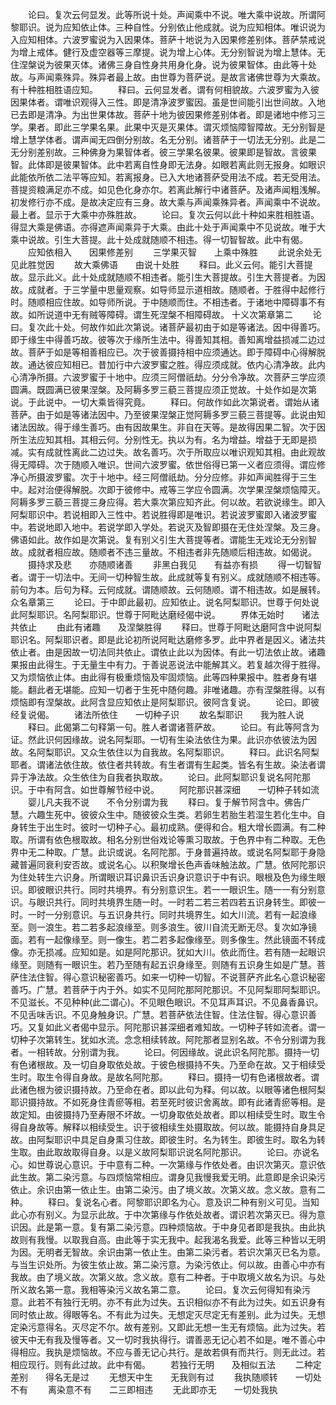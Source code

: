 <!-- { "loadSidebar": true } -->
　　论曰。复次云何显发。此等所说十处。声闻乘中不说。唯大乘中说故。所谓阿黎耶识。说为应知依止体。三种自性。分别依止他成就。说为应知相体。唯识说为入应知相体。六波罗蜜说为入因果体。菩萨十地说为入因果修差别体。菩萨禁戒说为增上戒体。健行及虚空器等三摩提。说为增上心体。无分别智说为增上慧体。无住涅槃说为彼果灭体。诸佛三身自性身共用身化身。说为彼果智体。由此等十处故。与声闻乘殊异。殊异者最上故。由世尊为菩萨说。是故言诸佛世尊为大乘故。有十种胜相胜语应知。
　　释曰。云何显发者。谓有何相貌故。六波罗蜜为入彼因果体者。谓唯识观得入三性。即是清净波罗蜜因。虽是世间能引出世间故。入地已去即是清净。为出世果体故。菩萨十地为彼因果修差别体者。即是诸地中修习三学。果者。即此三学果名果。此果中灭是灭果体。谓灭烦恼障智障故。无分别智是增上慧学体者。谓声闻无四倒分别故。名无分别。诸菩萨于一切法无分别。此是二无分别差别故。三种佛身为果智体者。彼三学果名彼果。彼果即是智故。言彼果智。此体即是彼果智体。此中若离自性身即无法身。如眼若离此则无报身。如眼识此能依所依二法平等应知。若离报身。已入大地诸菩萨受用法不成。若无受用法。菩提资粮满足亦不成。如见色化身亦尔。若离此解行中诸菩萨。及诸声闻粗浅解。初发修行亦不成。是故决定应有三身。故大乘与声闻乘殊异者。声闻乘中不说故。最上者。显示于大乘中亦殊胜故。
　　论曰。复次云何以此十种如来胜相胜语。得显大乘是佛语。亦得遮声闻乘异于大乘。由此十处于声闻乘中不见说故。唯于大乘中说故。引生大菩提。此十处成就随顺不相违。得一切智智故。此中有偈。
　　应知依相入　　因果修差别
　　三学果灭智　　上乘中殊胜
　　此说余处无　　见此胜觉因
　　故大乘佛语　　由说十处胜
　　释曰。此义云何。能引大菩提故。显示此义。此十处成就随顺不相违者。能引生大菩提故。引生大菩提者。为因故。成就者。于三学量中思量观察。如导师显示道相故。随顺者。于胜得中起修行时。随顺相应住故。如导师所说。于中随顺而住。不相违者。于诸地中障碍事不有故。如所说道中无有贼等障碍。谓生死涅槃不相障碍故。
十义次第章第二
　　论曰。复次此十处。何故作如此次第说。诸菩萨最初由于如是等诸法。因中得善巧。即于缘生中得善巧故。彼等次于缘所生法中。得善知其相。善知离增益损减二边过故。菩萨于如是等相善相应已。次于彼善摄持相中应须通达。即于障碍中心得解脱故。通达彼应知相已。昔加行中六波罗蜜之胜。得应须成就。依内心清净故。此内心清净所摄。六波罗蜜于十地中。应须三阿僧祇劫。分分令净故。次菩萨三学应须圆满。既圆满已彼果涅槃。及阿耨多罗三藐三菩提应须正觉故。十处作如是次第说。于此说中。一切大乘皆得究竟。
　　释曰。何故作如此次第说者。谓始从诸菩萨。由于如是等诸法因中。乃至彼果涅槃正觉阿耨多罗三藐三菩提等。此说由知诸法因故。得于缘生善巧。由有因故果生。非自在天等。是故得因果二智。次于因所生法应知其相。其相云何。分别性无。执以为有。名为增益。增益于无即是损减。实有成就性离此二边过失。故名善巧。次于所取应以唯识观知其相。由此观故得无障碍。次于随顺入唯识。世间六波罗蜜。依世俗得已第一义者应须得。谓应修净心所摄波罗蜜。次于十地中。经三阿僧祇劫。分分应修。非如声闻胜得于三生中。起对治便得解脱。次即于彼修中。戒等三学应令圆满。次学果涅槃烦恼障灭。阿耨多罗三藐三菩提三身应得。若大乘次第应知齐此。何以故。若欲说缘生。即入阿梨耶识中。若说相即入三性中。若说胜得即是唯识。若说波罗蜜即入诸波罗蜜中。若说地即入地中。若说学即入学处。若说灭及智即摄在无住处涅槃。及三身。佛语如此。故作如是次第说。复有别义引生大菩提等者。谓能生无戏论无分别智故。成就者相应故。随顺者不违三量故。不相违者非先随顺后相违故。如偈说。
　　摄持求及悲　　亦随顺诸善
　　非黑白我见　　有益亦有损
　　得一切智智者。谓于一切法中。无间一切种智生故。此成就等复有别义。成就随顺不相违等。前句为本。后句为释。云何成就。谓随顺故。云何随顺。谓不相违故。如是展转。
众名章第三
　　论曰。于中即此最初。应知依止。说名阿梨耶识。世尊于何处说此阿梨耶识。名阿梨耶识。世尊于阿毗达磨经偈中说。
　　界体无始时　　诸法共依止
　　由此有诸趣　　及涅槃胜得
　　释曰。世尊于阿毗达磨阿含中说阿梨耶识名。阿梨耶识者。即是此论初所说阿毗达磨修多罗。此中界者是因义。诸法共依止者。由是因故一切法同共依止。谓依止此以为因体。有此一切法依止故。诸趣果报由此得生。于无量生中有力。于善说恶说法中能解其义。若复越次得于胜得。又为烦恼依止体。由此得有极重烦恼及牢固烦恼。此等四种果报中。胜者身有堪能。翻此者无堪能。应知一切者于生死中随何趣。非唯诸趣。亦有涅槃胜得。以有烦恼即有涅槃故。此阿含显应知依止是阿梨耶识。彼阿含复说。
　　论曰。即彼经复说偈。
　　诸法所依住　　一切种子识
　　故名梨耶识　　我为胜人说
　　释曰。此偈第二句释第一句。胜人者谓诸菩萨故。
　　论曰。有此等阿含为证。然此识何因缘故。说名阿梨耶。一切有生染法依住为果。此识亦依彼法为因故。名阿梨耶识。又众生依住以为自我故。名阿梨耶识。
　　释曰。此识名阿梨耶者。谓诸法依住故。依住者共转故。有生者谓有生起类。皆名有生故。染法者谓异于净法故。众生依住为自我者执取故。
　　论曰。此阿梨耶识复说名阿陀那识。于中有阿含。如世尊解节经中说。
　　阿陀那识甚深细　　一切种子转如流
　　婴儿凡夫我不说　　不令分别谓为我
　　释曰。复于解节阿含中。佛告广慧。六趣生死中。彼彼众生中。随彼彼众生类。若卵生若胎生若湿生若化生中。自身转生于出生时。彼时一切种子心。最初成熟。便得和合。粗大增长圆满。有二种取。所谓有依色根取故。相名分别世俗戏论等熏习取故。于色界中有二种取。无色界中无二种取。广慧。此识或说。名阿陀那。于身普遍持故。或说名阿梨耶于身隐藏普遍同衰利安否故。或说名心。以积聚增长色声香味触法故。广慧。依阿陀那识为住处转生六识身。所谓眼识耳识鼻识舌识身识意识于中有识。眼根及色为缘生眼识。即彼眼识共行。同时共境界。有分别意识生。若一一眼识生。随一一有分别意识。与眼识共行。同时共境界生随一时。一时若二若三若四若五识身转生。即彼一时。一时一分别意识。与五识身共行。同时共境界生。如大川流。若有一起浪缘至。则一浪生。若二若多起浪缘至。则多浪生。彼川自流无断无尽。复次如净镜面。若有一起像缘至。则一像生。若二若多起像缘至。则多像生。然此镜面不转成像。亦无损减。应知如是。如是阿陀那识。犹如大川。依此而住。若有随一起眼识缘至。则随有一眼识生。若乃至随有起五识身缘至。则随有五识身生如是广慧。菩萨住法住智。得心意识秘密善巧。如来一切种一切智。不说菩萨齐此名心意识秘密善巧。广慧。若菩萨于内于外。如实不见阿陀那阿陀那识。不见阿梨耶阿梨耶识。不见滋长。不见种种(此二谓心)。不见眼色眼识。不见耳声耳识。不见鼻香鼻识。不见舌味舌识。不见身触身识。广慧。若菩萨依法住智。住法住智。得心意识善巧。又复如此义者偈中显示。阿陀那识甚深细者难知故。一切种子转如流者。谓一切种子次第转生。犹如水流。念念相续转故。阿陀那者显别名故。不令分别谓为我者。一相转故。分别谓为我。
　　论曰。何因缘故。说此识名阿陀那。摄持一切有色诸根故。及一切自身取依处故。于彼色根摄持不失。乃至命在故。又于相续受生时。取生令得自身故。是故名阿陀那。
　　释曰。摄持一切有色诸根故者。谓此诸色根为彼识摄持故。乃至命在者。即以此句为释。何以故。以眼等诸色根阿梨耶识摄持故。不如死身住青瘀等相。若至死时彼识舍离故。即有此诸青瘀等相。是故定知。由彼摄持乃至寿限不坏故。一切身取依处故者。即以相续受生时。取生令得自身故等。解释以相续受生。识于彼相续生处摄取故。何以故。能摄持自身具足故。由阿梨耶识中具足自身熏习住故。即彼生时。名为转生。即彼生时。取名为转生取。由此取故取得自身。以是义故阿梨耶识说名阿陀那识。
　　论曰。亦说名心。如世尊说心意识。于中意有二种。一次第缘与作依处者。由识次第灭。意识依此生故。第二染污意。与四烦恼常相应。谓身见我慢我爱无明。此意即是余识染污依止。余识由第一依止生。由第二染污。由了境义故。次第义故。念义故。意有二种。
　　释曰。复说名心者。阿黎耶识即名为心。意及识二种有别义可见。当知此心亦有别义。为显示此故。于中次第缘与作依处故者。谓识若次第灭已。得为意识因。此是第一意。复有第二染污意。四种烦恼故。于中身见者即是我执。由此执故则有我慢。以取我自高。由此等于实无我中。起我渴名我爱。此等三种皆以无明为因。无明者无智故。余识由第一依止生。由第二染污者。若识次第灭已名为意。与当生识处所。为彼生依止故。第二染污意。为染污依止。何以故。由善心中亦有我故。由了境义故。次第义故。念义故。意有二种者。于中取境义故名为识。与处所义故名第一意。我相等染污义故名第二意。
　　论曰。复次云何得知有染污意。此若不有独行无明。亦不有此为过失。五识相似亦不有此为过失。如五识身有同时依止故。得眼等名。不有此为过失。无想定灭尽定无有差别。此为过失。无想定染污意得名。灭尽定不尔。故有差别。又即此无想一生无有烦恼。此为过失。若彼天中无有我及慢等者。又一切时我执得行。谓善恶无记心若不如是。唯不善心中得相应。我执是烦恼故。不应与善无记心共行。是故若俱有而共行。则无此过。若相应现行。则有此过故。此中有偈。
　　若独行无明　　及相似五法
　　二种定差别　　得名无是过
　　无想天中生　　无我则有过
　　我执随顺转　　一切处不有
　　离染意不有　　二三即相违
　　无此即亦无　　一切处我执
